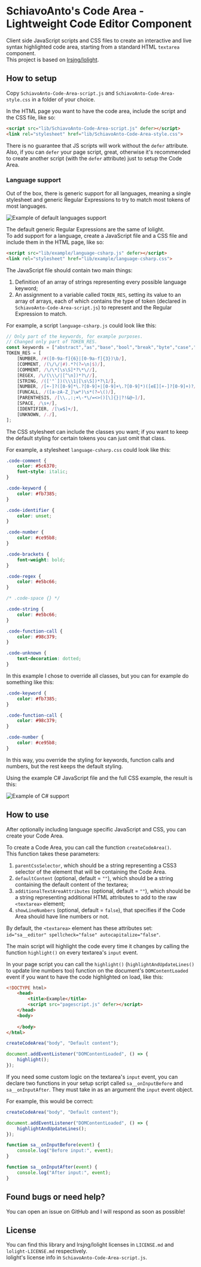 # SchiavoAnto's Code Area - Lightweight Code Editor Component

Client side JavaScript scripts and CSS files to create an interactive and live syntax highlighted code area, starting from a standard HTML `textarea` component.  
This project is based on [lrsjng/lolight](https://github.com/lrsjng/lolight).

## How to setup

Copy `SchiavoAnto-Code-Area-script.js` and `SchiavoAnto-Code-Area-style.css` in a folder of your choice.

In the HTML page you want to have the code area, include the script and the CSS file, like so:

```html
<script src="lib/SchiavoAnto-Code-Area-script.js" defer></script>
<link rel="stylesheet" href="lib/SchiavoAnto-Code-Area-style.css">
```

There is no guarantee that JS scripts will work without the `defer` attribute.  
Also, if you can `defer` your page script, great, otherwise it's recommended to create another script (with the `defer` attribute) just to setup the Code Area.

### Language support

Out of the box, there is generic support for all languages, meaning a single stylesheet and generic Regular Expressions to try to match most tokens of most languages.  

![Example of default languages support](example/example.png)

The default generic Regular Expressions are the same of lolight.  
To add support for a language, create a JavaScript file and a CSS file and include them in the HTML page, like so:

```html
<script src="lib/example/language-csharp.js" defer></script>
<link rel="stylesheet" href="lib/example/language-csharp.css">
```

The JavaScript file should contain two main things:  

1. Definition of an array of strings representing every possible language keyword;
2. An assignment to a variable called `TOKEN_RES`, setting its value to an array of arrays, each of which contains the type of token (declared in `SchiavoAnto-Code-Area-script.js`) to represent and the Regular Expression to match.  

For example, a script `language-csharp.js` could look like this:

```javascript
// Only part of the keywords, for example purposes.
// Changed only part of TOKEN_RES.
const keywords = ["abstract","as","base","bool","break","byte","case","catch"];
TOKEN_RES = [
    [NUMBER, /#([0-9a-f]{6}|[0-9a-f]{3})\b/],
    [COMMENT, /(\/\/|#).*?(?=\n|$)/],
    [COMMENT, /\/\*[\s\S]*?\*\//],
    [REGEX, /\/(\\\/|[^\n])*?\//],
    [STRING, /(['"`])(\\\1|[\s\S])*?\1/],
    [NUMBER, /[+-]?([0-9]*\.?[0-9]+|[0-9]+\.?[0-9]*)([eE][+-]?[0-9]+)?/],
    [FUNCALL, /([a-zA-Z_]\w*)\s*(?=\()/],
    [PARENTHESIS, /[\\.,:;+\-*\/=<>()[\]{}|?!&@~]/],
    [SPACE, /\s+/],
    [IDENTIFIER, /[\w$]+/],
    [UNKNOWN, /./],
];
```

The CSS stylesheet can include the classes you want; if you want to keep the default styling for certain tokens you can just omit that class.

For example, a stylesheet `language-csharp.css` could look like this:

```css
.code-comment {
    color: #5c6370;
    font-style: italic;
}

.code-keyword {
    color: #fb7385;
}

.code-identifier {
    color: unset;
}

.code-number {
    color: #ce95b8;
}

.code-brackets {
    font-weight: bold;
}

.code-regex {
    color: #e5bc66;
}

/* .code-space {} */

.code-string {
    color: #e5bc66;
}

.code-function-call {
    color: #98c379;
}

.code-unknown {
    text-decoration: dotted;
}
```

In this example I chose to override all classes, but you can for example do something like this:

```css
.code-keyword {
    color: #fb7385;
}

.code-function-call {
    color: #98c379;
}

.code-number {
    color: #ce95b8;
}
```

In this way, you override the styling for keywords, function calls and numbers, but the rest keeps the default styling.  

Using the example C# JavaScript file and the full CSS example, the result is this:  

![Example of C# support](example/example-csharp.png)

## How to use

After optionally including language specific JavaScript and CSS, you can create your Code Area.

To create a Code Area, you can call the function `createCodeArea()`.  
This function takes these parameters:  
1. `parentCssSelector`, which should be a string representing a CSS3 selector of the element that will be containing the Code Area.
2. `defaultContent` (optional, default = `""`), which should be a string containing the default content of the textarea;
3. `additionalTextAreaAttributes` (optional, default = `""`), which should be a string representing additional HTML attributes to add to the raw `<textarea>` element;
4. `showLineNumbers` (optional, default = `false`), that specifies if the Code Area should have line numbers or not.

By default, the `<textarea>` element has these attributes set:  
`id="sa__editor" spellcheck="false" autocapitalize="false"`.

The main script will highlight the code every time it changes by calling the function `highlight()` on every textarea's `input` event.  

In your page script you can call the `highlight()` (`highlightAndUpdateLines()` to update line numbers too) function on the document's `DOMContentLoaded` event if you want to have the code highlighted on load, like this:

```html
<!DOCTYPE html>
    <head>
        <title>Example</title>
        <script src="pagescript.js" defer></script>
    </head>
    <body>
        
    </body>
</html>
```

```javascript
createCodeArea("body", "Default content");

document.addEventListener("DOMContentLoaded", () => {
    highlight();
});
```

If you need some custom logic on the textarea's `input` event, you can declare two functions in your setup script called `sa__onInputBefore` and `sa__onInputAfter`. They must take in as an argument the `input` event object.  

For example, this would be correct:

```javascript
createCodeArea("body", "Default content");

document.addEventListener("DOMContentLoaded", () => {
    highlightAndUpdateLines();
});

function sa__onInputBefore(event) {
    console.log("Before input:", event);
}

function sa__onInputAfter(event) {
    console.log("After input:", event);
}
```

## Found bugs or need help?

You can open an issue on GitHub and I will respond as soon as possible!

## License

You can find this library and lrsjng/lolight licenses in `LICENSE.md` and `lolight-LICENSE.md` respectively.  
lolight's license info in `SchiavoAnto-Code-Area-script.js`.